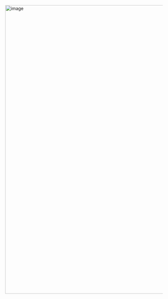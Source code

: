 <img width="855" height="925" alt="image" src="https://github.com/user-attachments/assets/30b6ace4-fc9f-4cc7-9b50-ab51e33028bc" />

